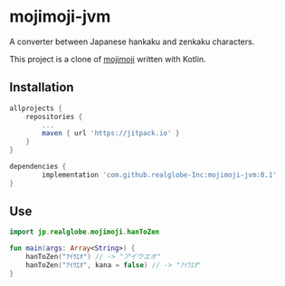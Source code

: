 # mojimoji-jvm

A converter between Japanese hankaku and zenkaku characters.

This project is a clone of [mojimoji](https://github.com/studio-ousia/mojimoji) written with Kotlin.


## Installation


```build.gradle
allprojects {
    repositories {
        ...
        maven { url 'https://jitpack.io' }
    }
}

dependencies {
        implementation 'com.github.realglobe-Inc:mojimoji-jvm:0.1'
}
```


## Use
```kotlin
import jp.realglobe.mojimoji.hanToZen

fun main(args: Array<String>) {
    hanToZen("ｱｲｳｴｵ") // -> "アイウエオ"
    hanToZen("ｱｲｳｴｵ", kana = false) // -> "ｱｲｳｴｵ"
}
```
